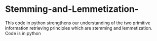 # Stemming-and-Lemmetization-
This code in python strengthens our understanding of the two primitive information retrieving principles which are stemming and lemmetization. Code is in python
